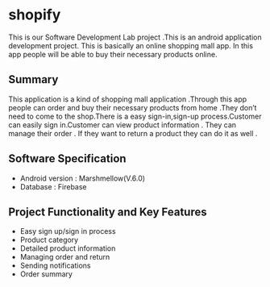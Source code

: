 # shopify

This is our Software Development Lab project .This is an android application development project. This is basically an online shopping mall app. In this app people will be able to buy their necessary products online.

## Summary 
This application is a kind of shopping mall application .Through this app people can order and buy their necessary products from home .They don’t need to come to the shop.There is a easy sign-in,sign-up process.Customer can easily sign in.Customer can view product information . They can manage their order . If they want to return a product they can do it as well .

## Software Specification 

* Android version : Marshmellow(V.6.0)
* Database : Firebase

## Project Functionality and Key Features 

* Easy sign up/sign in process
* Product category 
* Detailed product information 
* Managing order and return 
* Sending notifications 
* Order summary


